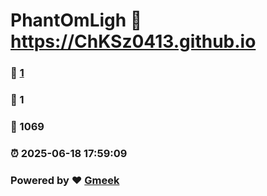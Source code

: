 # PhantOmLigh :link: https://ChKSz0413.github.io 
### :page_facing_up: [1](https://ChKSz0413.github.io/tag.html) 
### :speech_balloon: 1 
### :hibiscus: 1069 
### :alarm_clock: 2025-06-18 17:59:09 
### Powered by :heart: [Gmeek](https://github.com/Meekdai/Gmeek)
